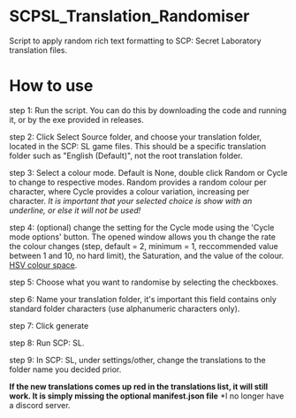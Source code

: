 # SCPSL_Translation_Randomiser
Script to apply random rich text formatting to SCP: Secret Laboratory translation files.

# How to use

step 1: Run the script. You can do this by downloading the code and running it, or by the exe provided in releases.

step 2: Click Select Source folder, and choose your translation folder, located in the SCP: SL game files. This should be a specific translation folder such as "English (Default)", not the root translation folder.

step 3: Select a colour mode. Default is None, double click Random or Cycle to change to respective modes. Random provides a random colour per character, where Cycle provides a colour variation, increasing per character. *It is important that your selected choice is show with an underline, or else it will not be used!*

step 4: (optional) change the setting for the Cycle mode using the 'Cycle mode options' button. The opened window allows you th change the rate the colour changes (step, default = 2, minimum = 1, reccommended value between 1 and 10, no hard limit), the Saturation, and the value of the colour. [HSV colour space](https://en.wikipedia.org/wiki/HSL_and_HSV).

step 5: Choose what you want to randomise by selecting the checkboxes.

step 6: Name your translation folder, it's important this field contains only standard folder characters (use alphanumeric characters only).

step 7: Click generate

step 8: Run SCP: SL.

step 9: In SCP: SL, under settings/other, change the translations to the folder name you decided prior.

**If the new translations comes up red in the translations list, it will still work. It is simply missing the optional manifest.json file**
*I no longer have a discord server. 
